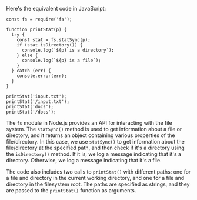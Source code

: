 
Here's the equivalent code in JavaScript:
```
const fs = require('fs');

function printStat(p) {
  try {
    const stat = fs.statSync(p);
    if (stat.isDirectory()) {
      console.log(`${p} is a directory`);
    } else {
      console.log(`${p} is a file`);
    }
  } catch (err) {
    console.error(err);
  }
}

printStat('input.txt');
printStat('/input.txt');
printStat('docs');
printStat('/docs');
```
The `fs` module in Node.js provides an API for interacting with the file system. The `statSync()` method is used to get information about a file or directory, and it returns an object containing various properties of the file/directory. In this case, we use `statSync()` to get information about the file/directory at the specified path, and then check if it's a directory using the `isDirectory()` method. If it is, we log a message indicating that it's a directory. Otherwise, we log a message indicating that it's a file.

The code also includes two calls to `printStat()` with different paths: one for a file and directory in the current working directory, and one for a file and directory in the filesystem root. The paths are specified as strings, and they are passed to the `printStat()` function as arguments.
